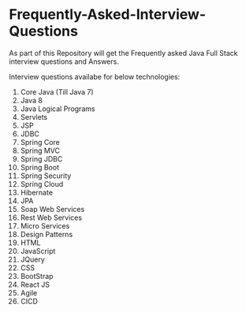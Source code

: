 # Frequently-Asked-Interview-Questions

As part of this Repository will get the Frequently asked Java Full Stack interview questions and Answers.

Interview questions availabe for below technologies:

1. Core Java (Till Java 7)
2. Java 8
3. Java Logical Programs
4. Servlets
5. JSP
6. JDBC
7. Spring Core
8. Spring MVC
9. Spring JDBC
10. Spring Boot
11. Spring Security
12. Spring Cloud
13. Hibernate
14. JPA
15. Soap Web Services
16. Rest Web Services
17. Micro Services
18. Design Patterns
19. HTML
20. JavaScript
21. JQuery
22. CSS
23. BootStrap
24. React JS
25. Agile
26. CICD
